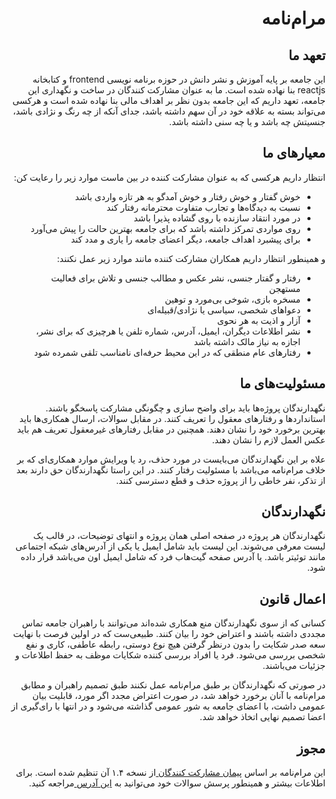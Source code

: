 <h1 dir=rtl>
مرام‌نامه
</h1>

<h2 dir=rtl>
تعهد ما
</h2>

<p dir=rtl>
این جامعه بر پایه آموزش و نشر دانش در حوزه برنامه نویسی frontend و کتابخانه reactjs بنا نهاده شده است. ما به عنوان مشارکت کنندگان در ساخت و نگهداری  این جامعه، تعهد داریم که این جامعه بدون نظر بر اهداف مالی بنا نهاده شده است و هرکسی می‌تواند بسته به علاقه خود در آن سهم  داشته باشد، جدای آنکه از چه رنگ و نژادی باشد، جنسیتش چه باشد و یا چه سنی داشته باشد.
</p>

<h2 dir=rtl>
معیارهای ما
</h2>

<div dir=rtl>
انتظار داریم هرکسی  که به عنوان مشارکت کننده در بین ماست موارد زیر را رعایت کن: 
</div>

<ul dir=rtl>
  <li dir=rtl>
    خوش گفتار و خوش رفتار و خوش آمدگو به هر تازه واردی باشد
  </li>
<li dir=rtl>
نسبت به دیدگاه‌ها  و تجارب متفاوت محترمانه رفتار کند
</li>
<li dir=rtl>
در مورد انتقاد سازنده با روی گشاده پذیرا باشد
</li>
<li dir=rtl>
روی مواردی تمرکز داشته باشد که برای جامعه بهترین حالت را پیش می‌آورد
</li>
<li dir=rtl>
برای پیشبرد اهداف جامعه، دیگر اعضای جامعه را یاری و مدد کند
</li>
</ul>

<div dir=rtl>
و همینطور انتظار داریم همکاران مشارکت کننده مانند موارد زیر عمل نکنند:
</div>

<ul dir=rtl>
<li dir=rtl>
رفتار و گفتار جنسی، نشر عکس و مطالب جنسی و تلاش برای فعالیت مستهجن
</li>
<li dir=rtl>
مسخره بازی، شوخی بی‌مورد و توهین
</li>
<li dir=rtl>
دعواهای شخصی، سیاسی یا نژادی/قبیله‌ای
</li>
<li dir=rtl>
آزار و اذیت به هر نحوی
</li>
<li dir=rtl>
نشر اطلاعات دیگران، ایمیل، آدرس، شماره تلفن یا هرچیزی که برای نشر، اجازه به نیاز مالک داشته باشد
</li>
<li dir=rtl>
رفتارهای عام منطقی که در این محیط حرفه‌ای نامناسب تلقی شمرده شود
</li>
</ul>

<h2 dir=rtl>
مسئولیت‌های ما
</h2>

<p dir=rtl>
نگهدارندگان پروژه‌ها باید برای واضح سازی و چگونگی مشارکت پاسخگو باشند. استاندارد‌ها و رفتارهای معقول را تعریف کنند. در مقابل سوالات، ارسال همکاری‌ها باید بهترین برخورد خود را نشان دهند. همچنین در مقابل رفتارهای غیرمعقول تعریف هم باید عکس العمل لازم را نشان دهند.
</p>

<p dir=rtl>
علاه بر این نگهدارندگان می‌بایست در مورد حذف، رد یا ویرایش موارد همکاری‌ای که بر خلاف مرام‌نامه می‌باشد با مسئولیت رفتار کنند. در این راستا نگهدارندگان حق دارند بعد از تذکر، نفر خاطی را از پروژه حذف و قطع دسترسی کنند.
</p>

<h2 dir=rtl>
نگهدارندگان
</h2>
<p dir=rtl>
نگهدارندگان هر پروژه در صفحه اصلی همان پروژه و انتهای توضیحات، در قالب یک لیست معرفی می‌شوند. این لیست باید شامل ایمیل یا یکی از آدرس‌های شبکه اجتماعی مانند توئیتر باشد. یا آدرس صفحه گیت‌هاب فرد که شامل ایمیل اون می‌باشد قرار داده شود. 
</p>

<h2 dir=rtl>
اعمال قانون
</h2>
<p dir=rtl>
کسانی که از سوی نگهدارندگان منع همکاری شده‌اند می‌توانند با راهبران جامعه تماس مجددی داشته باشند و اعتراض خود را بیان کنند. طبیعی‌ست که در اولین فرصت با نهایت سعه صدر شکایت را بدون درنظر گرفتن هیچ نوع دوستی، رابطه عاطفی، کاری و نفع شخصی بررسی می‌شود.
فرد یا افراد بررسی کننده شکایات موظف به حفظ اطلاعات و جزئیات می‌باشند.
</p>

<p dir=rtl>
در صورتی که نگهدارندگان بر طبق مرام‌نامه عمل نکنند طبق تصمیم راهبران و مطابق مرام‌نامه با آنان برخورد خواهد شد، در صورت اعتراض مجدد اگر مورد، قابلیت بیان عمومی داشت، با اعضای جامعه به شور عمومی گذاشته می‌شود و در انتها با رای‌گیری از اعضا تصمیم نهایی اتخاذ خواهد شد.
</p>

<h2 dir=rtl>
مجوز
</h2>

<p dir=rtl>
این مرام‌نامه بر اساس 
<a href="https://www.contributor-covenant.org/version/1/4/code-of-conduct">
پیمان مشارکت کنندگان
</a>
از نسخه ۱.۴ آن تنظیم شده است. برای اطلاعات بیشتر و همینطور پرسش سوالات خود می‌توانید به
<a href="https://www.contributor-covenant.org/version/1/4/code-of-conduct">
این آدرس
</a>
مراجعه کنید.
</p>
